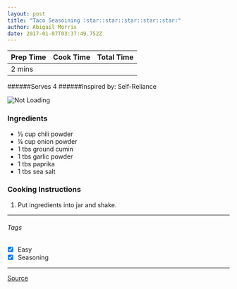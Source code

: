```yaml
---
layout: post
title: "Taco Seasoining :star::star::star::star::star:"
author: Abigail Morris
date: 2017-01-07T03:37:49.752Z
---
```


| Prep Time  | Cook Time    | Total Time  |
| ---------- |:------------:| -----------:|
| 2 mins    |      |    |


######Serves 4
######Inspired by: Self-Reliance

![Not Loading](http://i.imgur.com/ZG7igui.png)

### Ingredients

* ½ cup chili powder
* ¼ cup onion powder
* 1 tbs ground cumin
* 1 tbs garlic powder
* 1 tbs paprika
* 1 tbs sea salt

### Cooking Instructions

1. Put ingredients into jar and shake.


---

###### Tags
- [x] Easy
- [x] Seasoning

---

[Source](http://selfreliancebyjamie.blogspot.ca/2011/08/tis-seasonings.html)

